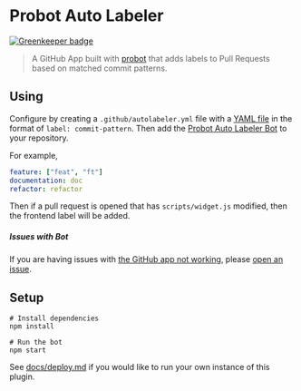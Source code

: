 # Probot Auto Labeler

[![Greenkeeper badge](https://badges.greenkeeper.io/probot/autolabeler.svg)](https://greenkeeper.io/)

> A GitHub App built with [probot](https://github.com/probot/probot) that adds labels to Pull Requests based on matched commit patterns.

## Using

Configure by creating a `.github/autolabeler.yml` file with a [YAML file](https://en.wikipedia.org/wiki/YAML) in the format of `label: commit-pattern`. Then add the [Probot Auto Labeler Bot](https://github.com/apps/probot-autolabeler) to your repository.

For example,

```yaml
feature: ["feat", "ft"]
documentation: doc
refactor: refactor
```

Then if a pull request is opened that has `scripts/widget.js` modified, then the frontend label will be added.

##### Issues with Bot

If you are having issues with [the GitHub app not working](https://github.com/apps/probot-autolabeler), please [open an issue](https://github.com/probot/autolabeler/issues).


## Setup

```
# Install dependencies
npm install

# Run the bot
npm start
```

See [docs/deploy.md](docs/deploy.md) if you would like to run your own instance of this plugin.
